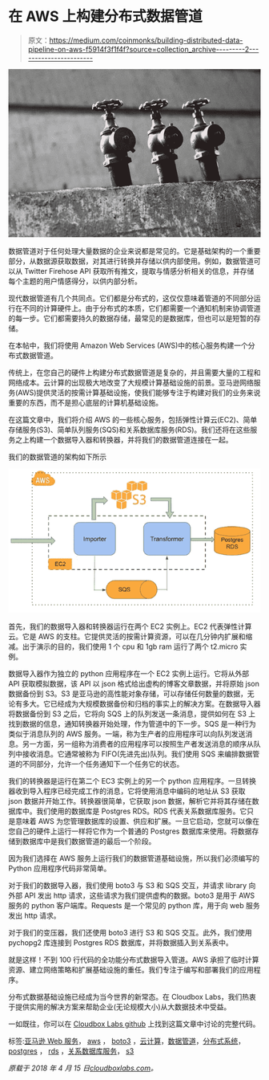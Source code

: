 # 在 AWS 上构建分布式数据管道

> 原文：<https://medium.com/coinmonks/building-distributed-data-pipeline-on-aws-f5914f3f1f4f?source=collection_archive---------2----------------------->

![](img/d3a0b921e2fa7a60b57071388149e1fe.png)

数据管道对于任何处理大量数据的企业来说都是常见的。它是基础架构的一个重要部分，从数据源获取数据，对其进行转换并存储以供内部使用。例如，数据管道可以从 Twitter Firehose API 获取所有推文，提取与情感分析相关的信息，并存储每个主题的用户情感得分，以供内部分析。

现代数据管道有几个共同点。它们都是分布式的，这仅仅意味着管道的不同部分运行在不同的计算硬件上。由于分布式的本质，它们都需要一个通知机制来协调管道的每一步。它们都需要持久的数据存储，最常见的是数据库，但也可以是短暂的存储。

在本帖中，我们将使用 Amazon Web Services (AWS)中的核心服务构建一个分布式数据管道。

传统上，在您自己的硬件上构建分布式数据管道是复杂的，并且需要大量的工程和网络成本。云计算的出现极大地改变了大规模计算基础设施的前景。亚马逊网络服务(AWS)提供灵活的按需计算基础设施，使我们能够专注于构建对我们的业务来说重要的东西，而不是担心底层的计算机基础设施。

在这篇文章中，我们将介绍 AWS 的一些核心服务，包括弹性计算云(EC2)、简单存储服务(S3)、简单队列服务(SQS)和关系数据库服务(RDS)。我们还将在这些服务之上构建一个数据导入器和转换器，并将我们的数据管道连接在一起。

我们的数据管道的架构如下所示

![](img/3149e8bdb0fa91b11eacc1391fb92da4.png)

首先，我们的数据导入器和转换器运行在两个 EC2 实例上。EC2 代表弹性计算云。它是 AWS 的支柱。它提供灵活的按需计算资源，可以在几分钟内扩展和缩减。出于演示的目的，我们使用 1 个 cpu 和 1gb ram 运行了两个 t2.micro 实例。

数据导入器作为独立的 python 应用程序在一个 EC2 实例上运行。它将从外部 API 获取模拟数据，该 API 以 json 格式给出虚构的博客文章数据，并将原始 json 数据备份到 S3。S3 是亚马逊的高性能对象存储，可以存储任何数量的数据，无论有多大。它已经成为大规模数据备份和归档的事实上的解决方案。在数据导入器将数据备份到 S3 之后，它将向 SQS 上的队列发送一条消息，提供如何在 S3 上找到数据的信息，通知转换器开始处理，作为管道中的下一步。SQS 是一种行为类似于消息队列的 AWS 服务。一端，称为生产者的应用程序可以向队列发送消息。另一方面，另一组称为消费者的应用程序可以按照生产者发送消息的顺序从队列中接收消息。它通常被称为 FIFO(先进先出)队列。我们使用 SQS 来编排数据管道的不同部分，允许一个任务通知下一个任务它的状态。

我们的转换器是运行在第二个 EC3 实例上的另一个 python 应用程序。一旦转换器收到导入程序已经完成工作的消息，它将使用消息中编码的地址从 S3 获取 json 数据并开始工作。转换器很简单，它获取 json 数据，解析它并将其存储在数据库中。我们使用的数据库是 Postgres RDS。RDS 代表关系数据库服务。它只是意味着 AWS 为您管理数据库的设置、供应和扩展。一旦它启动，您就可以像在您自己的硬件上运行一样将它作为一个普通的 Postgres 数据库来使用。将数据存储到数据库中是我们数据管道的最后一个阶段。

因为我们选择在 AWS 服务上运行我们的数据管道基础设施，所以我们必须编写的 Python 应用程序代码非常简单。

对于我们的数据导入器，我们使用 boto3 与 S3 和 SQS 交互，并请求 library 向外部 API 发出 http 请求，这些请求为我们提供虚构的数据。boto3 是用于 AWS 服务的 python 客户端库。Requests 是一个常见的 python 库，用于向 web 服务发出 http 请求。

对于我们的变压器，我们还使用 boto3 进行 S3 和 SQS 交互。此外，我们使用 pychopg2 库连接到 Postgres RDS 数据库，并将数据插入到关系表中。

就是这样！不到 100 行代码的全功能分布式数据导入管道。AWS 承担了临时计算资源、建立网络策略和扩展基础设施的重任。我们专注于编写和部署我们的应用程序。

分布式数据基础设施已经成为当今世界的新常态。在 Cloudbox Labs，我们热衷于提供实用的解决方案来帮助企业(无论规模大小)从大数据技术中受益。

一如既往，你可以在 [Cloudbox Labs github](https://github.com/cloudboxlabs/blog-code/tree/master/datapipe) 上找到这篇文章中讨论的完整代码。

标签:[亚马逊 Web 服务](https://cloudboxlabs.com/tag/amazon-web-services/)， [aws](https://cloudboxlabs.com/tag/aws/) ， [boto3](https://cloudboxlabs.com/tag/boto3/) ，[云计算](https://cloudboxlabs.com/tag/cloud-computing/)，[数据管道](https://cloudboxlabs.com/tag/data-pipeline/)，[分布式系统](https://cloudboxlabs.com/tag/distributed-system/)， [postgres](https://cloudboxlabs.com/tag/postgres/) ， [rds](https://cloudboxlabs.com/tag/rds/) ，[关系数据库服务](https://cloudboxlabs.com/tag/relational-database-services/)， [s3](https://cloudboxlabs.com/tag/s3/)

*原载于 2018 年 4 月 15 日*[*cloudboxlabs.com*](https://cloudboxlabs.com/2018/04/15/building-distributed-data-pipeline-on-aws/)*。*
